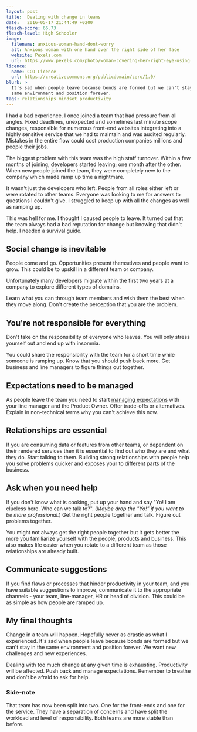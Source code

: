 ```yaml
---
layout: post
title:  Dealing with change in teams
date:   2016-05-17 21:44:49 +0200
flesch-score: 66.73
flesch-level: High Schooler
image:
  filename: anxious-woman-hand-dont-worry
  alt: Anxious woman with one hand over the right side of her face
  website: Pexels.com
  url: https://www.pexels.com/photo/woman-covering-her-right-eye-using-her-right-hand-during-daytime-89643/
licence:
  name: CCO Licence
  url: https://creativecommons.org/publicdomain/zero/1.0/
blurb: >
  It's sad when people leave because bonds are formed but we can't stay in the
  same environment and position forever.
tags: relationships mindset productivity
---
```

I had a bad experience. I once joined a team that had pressure from all angles.
Fixed deadlines, unexpected and sometimes last minute scope changes,
responsible for numerous front-end websites integrating into a highly sensitive
service that we had to maintain and was audited regularly.
Mistakes in the entire flow could cost production companies millions and
people their jobs.

The biggest problem with this team was the high staff turnover. Within a few
months of joining, developers started leaving; one month after the other. When new
people joined the team, they were completely new to the company which made
ramp up time a nightmare.

It wasn't just the developers who left. People from all roles either left or
were rotated to other teams. Everyone was looking to me for answers to
questions I couldn't give. I struggled to keep up with all the changes as well
as ramping up.

This was hell for me. I thought I caused people to leave. It turned out that
the team always had a bad reputation for change but knowing that didn't help.
I needed a survival guide.

## Social change is inevitable
People come and go. Opportunities present themselves and people want to grow.
This could be to upskill in a different team or company.

Unfortunately many developers migrate within the first two years
at a company to explore different types of domains.

Learn what you can through team members and wish them the best when they
move along. Don't create the perception that you are the problem.

## You're not responsible for everything
Don't take on the responsibility of everyone who leaves. You will only stress
yourself out and end up with insomnia.

You could share the responsibility with the team for a short time while
someone is ramping up. Know that you should push back more. Get business and
line managers to figure things out together.

## Expectations need to be managed
As people leave the team you need to start
[managing expectations](/blog/manage-expectations) with your line manager and the
Product Owner. Offer trade-offs or alternatives. Explain in non-technical
terms why you can't achieve this now.

## Relationships are essential
If you are consuming data or features from other teams, or dependent on their
rendered services then it is essential to find out who they are and what they
do. Start talking to them. Building strong relationships with people help you
solve problems quicker and exposes your to different parts of the business.

## Ask when you need help
If you don't know what is cooking, put up your hand and say "Yo! I am clueless
here. Who can we talk to?". (*Maybe drop the "Yo!" if you want to be more
professional.*) Get the right people together and talk. Figure out problems
together.

You might not always get the right people together but it gets better the
more you familiarize yourself with the people, products and business. This also
makes life easier when you rotate to a different team as those relationships are
already built.

## Communicate suggestions
If you find flaws or processes that hinder productivity in your team,
and you have suitable suggestions to improve, communicate it to the appropriate
channels - your team, line-manager, HR or head of division. This could be as
simple as how people are ramped up.

## My final thoughts
Change in a team will happen. Hopefully never as drastic as what I experienced.
It's sad when people leave because bonds are formed but we can't stay in the
same environment and position forever. We want new challenges and
new experiences.

Dealing with too much change at any given time is exhausting. Productivity will
be affected. Push back and manage expectations. Remember to breathe
and don't be afraid to ask for help.

### Side-note
That team has now been split into two. One for the front-ends and one for the
service. They have a separation of concerns and have split the workload and
level of responsibility. Both teams are more stable than before.
